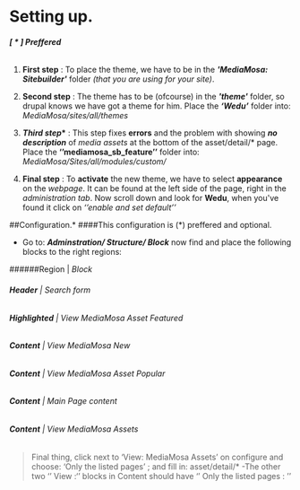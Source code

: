 # Setting up.

######  __[ * ]  *Preffered*__


1. __First step__ : 
To place the theme, we have to be in the **_'MediaMosa: Sitebuilder'_** folder *(that you are using for your site)*.

2. __Second step__ :
  The theme has to be (ofcourse) in the **_'theme'_** folder, so drupal knows we have got a theme for him. Place the **_‘Wedu’_** folder into: *MediaMosa/sites/all/themes*

3. __*Third step**__   :
 This step fixes **errors** and the problem with showing **_no description_** of *media assets* at the bottom of the asset/detail/* page.  Place the **‘’mediamosa_sb_feature’’** folder into: *MediaMosa/Sites/all/modules/custom/*


4. __Final step__ : 
To **activate** the new theme, we have to select __appearance__ on the *webpage*. It can be found at the left side of the page, right in the *administration tab*. Now scroll down and look for **Wedu**, when you've found it click on *‘’enable and set default’’*



##Configuration.*
####This configuration is (*) preffered and  optional.

- Go to: __*Adminstration/ Structure/ Block*__ now find and place the following blocks to the right regions:

######Region | *Block*

###### __*Header*__ | *Search form*
  
###### __*Highlighted*__ | *View MediaMosa Asset Featured*
 
###### __*Content*__ | *View MediaMosa New* 
 
###### __*Content*__ | *View MediaMosa Asset Popular* 
 
###### __*Content*__ | *Main Page content* 
 
###### __*Content*__ | *View MediaMosa Assets*

> Final thing, click next to ‘View: MediaMosa Assets’ on configure and choose: ‘Only the listed pages’ ; and fill in: asset/detail/*
-The other two ‘’ View :‘’ blocks in Content should have  ‘’ Only the listed pages :  <front> ’’

